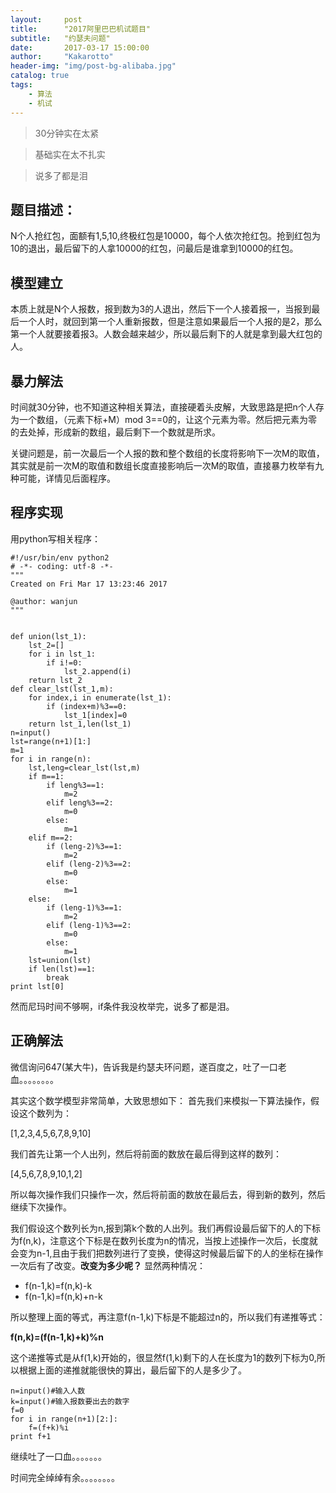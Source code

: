 ```yaml
---
layout:     post
title:      "2017阿里巴巴机试题目"
subtitle:   "约瑟夫问题"
date:       2017-03-17 15:00:00
author:     "Kakarotto"
header-img: "img/post-bg-alibaba.jpg"
catalog: true
tags:
    - 算法
    - 机试
---
```



>30分钟实在太紧

>基础实在太不扎实

>说多了都是泪


## 题目描述：

N个人抢红包，面额有1,5,10,终极红包是10000，每个人依次抢红包。抢到红包为10的退出，最后留下的人拿10000的红包，问最后是谁拿到10000的红包。

## 模型建立

本质上就是N个人报数，报到数为3的人退出，然后下一个人接着报一，当报到最后一个人时，就回到第一个人重新报数，但是注意如果最后一个人报的是2，那么第一个人就要接着报3。人数会越来越少，所以最后剩下的人就是拿到最大红包的人。

## 暴力解法

时间就30分钟，也不知道这种相关算法，直接硬着头皮解，大致思路是把n个人存为一个数组，（元素下标+M）mod 3==0的，让这个元素为零。然后把元素为零的去处掉，形成新的数组，最后剩下一个数就是所求。

关键问题是，前一次最后一个人报的数和整个数组的长度将影响下一次M的取值，其实就是前一次M的取值和数组长度直接影响后一次M的取值，直接暴力枚举有九种可能，详情见后面程序。

## 程序实现

用python写相关程序：

```
#!/usr/bin/env python2
# -*- coding: utf-8 -*-
"""
Created on Fri Mar 17 13:23:46 2017

@author: wanjun
"""


def union(lst_1):
    lst_2=[]
    for i in lst_1:
        if i!=0:
            lst_2.append(i)
    return lst_2  
def clear_lst(lst_1,m):
    for index,i in enumerate(lst_1):
        if (index+m)%3==0:
            lst_1[index]=0
    return lst_1,len(lst_1)
n=input()
lst=range(n+1)[1:]
m=1
for i in range(n):
    lst,leng=clear_lst(lst,m)
    if m==1:
        if leng%3==1:
            m=2
        elif leng%3==2:
            m=0
        else:
            m=1
    elif m==2:
        if (leng-2)%3==1:
            m=2
        elif (leng-2)%3==2:
            m=0
        else:
            m=1
    else:
        if (leng-1)%3==1:
            m=2
        elif (leng-1)%3==2:
            m=0
        else:
            m=1    
    lst=union(lst)
    if len(lst)==1:
        break
print lst[0]
```

然而尼玛时间不够啊，if条件我没枚举完，说多了都是泪。

## 正确解法

微信询问647(某大牛)，告诉我是约瑟夫环问题，遂百度之，吐了一口老血。。。。。。。。

其实这个数学模型非常简单，大致思想如下：
首先我们来模拟一下算法操作，假设这个数列为：

[1,2,3,4,5,6,7,8,9,10]

我们首先让第一个人出列，然后将前面的数放在最后得到这样的数列：

[4,5,6,7,8,9,10,1,2]

所以每次操作我们只操作一次，然后将前面的数放在最后去，得到新的数列，然后继续下次操作。

我们假设这个数列长为n,报到第k个数的人出列。我们再假设最后留下的人的下标为f(n,k)，注意这个下标是在数列长度为n的情况，当按上述操作一次后，长度就会变为n-1,且由于我们把数列进行了变换，使得这时候最后留下的人的坐标在操作一次后有了改变。**改变为多少呢？**
显然两种情况：

* f(n-1,k)=f(n,k)-k
* f(n-1,k)=f(n,k)+n-k

所以整理上面的等式，再注意f(n-1,k)下标是不能超过n的，所以我们有递推等式：

**f(n,k)=(f(n-1,k)+k)%n**

这个递推等式是从f(1,k)开始的，很显然f(1,k)剩下的人在长度为1的数列下标为0,所以根据上面的递推就能很快的算出，最后留下的人是多少了。


```
n=input()#输入人数
k=input()#输入报数要出去的数字
f=0
for i in range(n+1)[2:]:
    f=(f+k)%i
print f+1
```

继续吐了一口血。。。。。。。

时间完全绰绰有余。。。。。。。。




